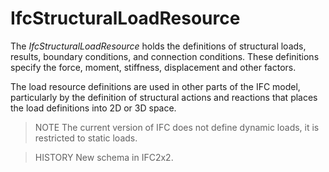 IfcStructuralLoadResource
=========================

The _IfcStructuralLoadResource_ holds the definitions of structural loads, results, boundary conditions, and connection conditions. These definitions specify the force, moment, stiffness, displacement and other factors.

The load resource definitions are used in other parts of the IFC model, particularly by the definition of structural actions and reactions that places the load definitions into 2D or 3D space.

> NOTE The current version of IFC does not define dynamic loads, it is restricted to static loads.

> HISTORY New schema in IFC2x2.
